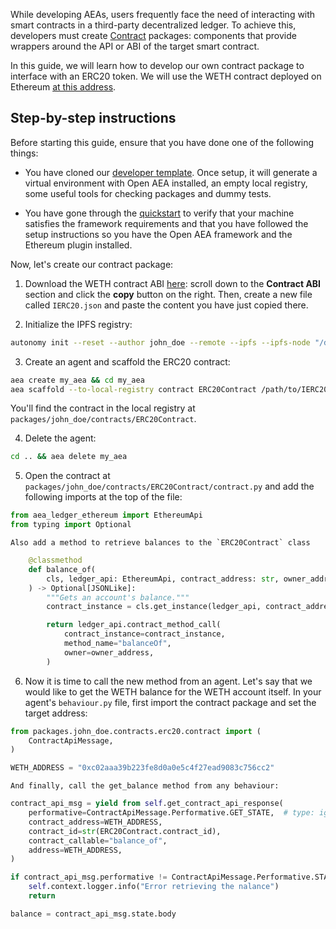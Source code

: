 While developing AEAs, users frequently face the need of interacting with smart contracts in a third-party decentralized ledger. To achieve this, developers must create <a href="../contract">Contract</a> packages: components that provide wrappers around the API or ABI of the target smart contract.

In this guide, we will learn how to develop our own contract package to interface with an ERC20 token. We will use the WETH contract deployed on Ethereum [at this address](https://etherscan.io/token/0xc02aaa39b223fe8d0a0e5c4f27ead9083c756cc2#readContract).

## Step-by-step instructions

Before starting this guide, ensure that you have done one of the following things:

- You have cloned our [developer template](https://github.com/valory-xyz/dev-template). Once setup, it will generate a virtual environment with Open AEA installed, an empty local registry, some useful tools for checking packages and dummy tests.

- You have gone through the [quickstart](./quickstart.md) to verify that your machine satisfies the framework requirements and that you have followed the setup instructions so you have the Open AEA framework and the Ethereum plugin installed.

Now, let's create our contract package:

1. Download the WETH contract ABI [here](https://etherscan.io/token/0xc02aaa39b223fe8d0a0e5c4f27ead9083c756cc2#code): scroll down to the **Contract ABI** section and click the **copy** button on the right. Then, create a new file called `IERC20.json` and paste the content you have just copied there.

2. Initialize the IPFS registry:
```bash
autonomy init --reset --author john_doe --remote --ipfs --ipfs-node "/dns/registry.autonolas.tech/tcp/443/https"
```

3. Create an agent and scaffold the ERC20 contract:
```bash
aea create my_aea && cd my_aea
aea scaffold --to-local-registry contract ERC20Contract /path/to/IERC20.json
```
You'll find the contract in the local registry at `packages/john_doe/contracts/ERC20Contract`.

4. Delete the agent:
```bash
cd .. && aea delete my_aea
```

5. Open the contract at `packages/john_doe/contracts/ERC20Contract/contract.py` and add the following imports at the top of the file:
```python
from aea_ledger_ethereum import EthereumApi
from typing import Optional
```

    Also add a method to retrieve balances to the `ERC20Contract` class
```python
    @classmethod
    def balance_of(
        cls, ledger_api: EthereumApi, contract_address: str, owner_address: str
    ) -> Optional[JSONLike]:
        """Gets an account's balance."""
        contract_instance = cls.get_instance(ledger_api, contract_address)

        return ledger_api.contract_method_call(
            contract_instance=contract_instance,
            method_name="balanceOf",
            owner=owner_address,
        )
```

6. Now it is time to call the new method from an agent. Let's say that we would like to get the WETH balance for the WETH account itself. In your agent's `behaviour.py` file, first import the contract package and set the target address:
```python
from packages.john_doe.contracts.erc20.contract import (
    ContractApiMessage,
)

WETH_ADDRESS = "0xc02aaa39b223fe8d0a0e5c4f27ead9083c756cc2"
```

    And finally, call the get_balance method from any behaviour:
```python
contract_api_msg = yield from self.get_contract_api_response(
    performative=ContractApiMessage.Performative.GET_STATE,  # type: ignore
    contract_address=WETH_ADDRESS,
    contract_id=str(ERC20Contract.contract_id),
    contract_callable="balance_of",
    address=WETH_ADDRESS,
)

if contract_api_msg.performative != ContractApiMessage.Performative.STATE:
    self.context.logger.info("Error retrieving the nalance")
    return

balance = contract_api_msg.state.body
```